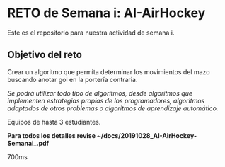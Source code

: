 ﻿# RETO de Semana i: AI-AirHockey
Este es el repositorio para nuestra actividad de semana i.

## Objetivo del reto

Crear un algoritmo que permita determinar los movimientos del mazo buscando anotar gol en la portería contraria.

_Se podrá utilizar todo tipo de algoritmos, desde algoritmos que implementen estrategias propias de los programadores, algoritmos adaptados de otros problemas o algoritmos de aprendizaje automático._

Equipos de hasta 3 estudiantes.

**Para todos los detalles revise ~/docs/20191028_AI-AirHockey-Semanai_.pdf**



700ms